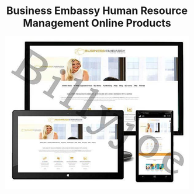 <center><h1>Business Embassy Human Resource Management Online Products</h1></center>

<img src="1696938731586.jfif">
